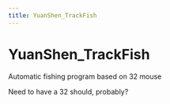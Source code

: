 ```yaml
---
title: YuanShen_TrackFish
---
```


# YuanShen_TrackFish

Automatic fishing program based on 32 mouse

Need to have a 32 should, probably?
